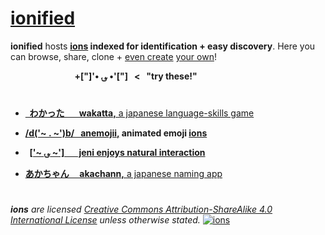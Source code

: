 # [ionified](http://ions.ionify.net)

**ionified** hosts **[ions](https://github.com/ionify/about/blob/public/ion+eon.md)
indexed for identification + easy discovery**. Here you can browse, share,
clone + [even create](https://github.com/organizations/ionified/repositories/new)
 [your own](https://github.com/ionify/about/blob/public/ion+eon.md)!

&nbsp; &nbsp; &nbsp; &nbsp; &nbsp; &nbsp; &nbsp; &nbsp; &nbsp; &nbsp; &nbsp; &nbsp; &nbsp;
**+["]'• ؈ •'["] &nbsp; < &nbsp; "try these!"**

# 

+ [**&nbsp; わかった &nbsp; &nbsp; &nbsp; wakatta,**
  a japanese language-skills game](https://rawgit.com/ionified/wakatta-ions.iskitz.net/public/)


+ **[/d('~ . ~')b/ &nbsp; anemojii,](https://rawgit.com/ionified/anemojii-ions.iskitz.net/public/)
  animated emoji [ions](https://github.com/ionify/about/blob/public/ion+eon.md)**


+ **&nbsp;&nbsp;[['~ ؈ ~'] &nbsp; &nbsp; &nbsp; jeni
  enjoys natural interaction](https://github.com/ionified/jeni-ions.iskitz.net)**


+ [**あかちゃん &nbsp; &nbsp; akachann,**
  a japanese naming app](https://github.com/ionified/akachann-ions.iskitz.net)

# 

_**ions** are licensed_
_[Creative Commons Attribution-ShareAlike 4.0 International License](http://creativecommons.org/licenses/by-sa/4.0/)_
_unless otherwise stated._
  [![ions](https://i.creativecommons.org/l/by-sa/4.0/80x15.png "Creative Commons License")](http://creativecommons.org/licenses/by-sa/4.0/)
